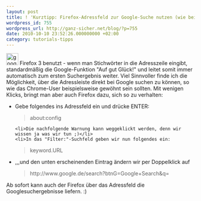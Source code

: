 ```yaml
---
layout: post
title: ! 'Kurztipp: Firefox-Adressfeld zur Google-Suche nutzen (wie bei Chrome)'
wordpress_id: 755
wordpress_url: http://ganz-sicher.net/blog/?p=755
date: 2010-10-10 23:52:26.000000000 +02:00
category: tutorials-tipps
---
```

<img class="lefticon" src="{{site.url}}/wp-content/uploads/google.png" alt="google" width="32" height="32" /> 
Firefox 3 benutzt - wenn man Stichwörter in die Adresszeile eingibt, standardmäßig die Google-Funktion "Auf gut Glück!" und leitet somit immer automatisch zum ersten Suchergebnis weiter. Viel Sinnvoller finde ich die Möglichkeit, über die Adressleiste direkt bei Google suchen zu können, so wie das Chrome-User beispielsweise gewöhnt sein sollten. Mit wenigen Klicks, bringt man aber auch Firefox dazu, sich so zu verhalten:

<!--more-->
<ul>
	<li>Gebe folgendes ins Adressfeld ein und drücke ENTER:
<blockquote>about:config</blockquote></li>

	<li>Die nachfolgende Warnung kann weggeklickt werden, denn wir wissen ja was wir tun ;)</li>
	<li>In das "Filter:"-Suchfeld geben wir nun folgendes ein:
<blockquote>keyword.URL</blockquote></li>
	<li>,,,und den unten erscheinenden Eintrag ändern wir per Doppelklick auf
<blockquote>http://www.google.de/search?btnG=Google+Search&amp;q=</blockquote></li>
</ul>
Ab sofort kann auch der Firefox über das Adressfeld die Googlesuchergebnisse liefern. :)
